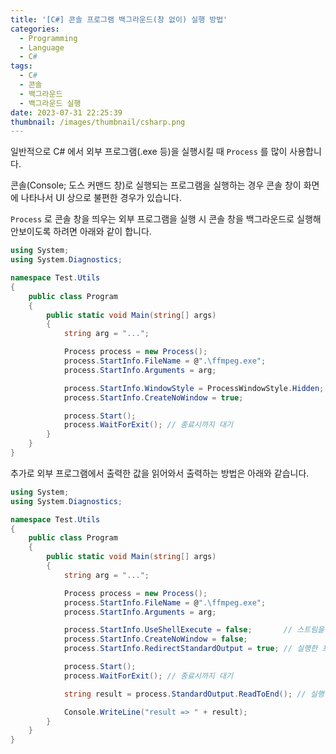 ```yaml
---
title: '[C#] 콘솔 프로그램 백그라운드(창 없이) 실행 방법'
categories:
  - Programming
  - Language
  - C#
tags:
  - C#
  - 콘솔
  - 백그라운드
  - 백그라운드 실행
date: 2023-07-31 22:25:39
thumbnail: /images/thumbnail/csharp.png
---
```


일반적으로 C# 에서 외부 프로그램(.exe 등)을 실행시킬 때 `Process` 를 많이 사용합니다.

콘솔(Console; 도스 커맨드 창)로 실행되는 프로그램을 실행하는 경우 콘솔 창이 화면에 나타나서 UI 상으로 불편한 경우가 있습니다.

`Process` 로 콘솔 창을 띄우는 외부 프로그램을 실행 시 콘솔 창을 백그라운드로 실행해 안보이도록 하려면 아래와 같이 합니다.

```cs
using System;
using System.Diagnostics;

namespace Test.Utils
{
    public class Program
    {
        public static void Main(string[] args)
        {
            string arg = "...";

            Process process = new Process();
            process.StartInfo.FileName = @".\ffmpeg.exe";
            process.StartInfo.Arguments = arg;

            process.StartInfo.WindowStyle = ProcessWindowStyle.Hidden;  // 윈도우 속성을 windows hidden 으로 지정
            process.StartInfo.CreateNoWindow = true;                    // hidden 을 시키기 위해서 이 속성도 true 로 체크해야 함

            process.Start();
            process.WaitForExit(); // 종료시까지 대기
        }
    }
}
```

추가로 외부 프로그램에서 출력한 값을 읽어와서 출력하는 방법은 아래와 같습니다.

```cs
using System;
using System.Diagnostics;

namespace Test.Utils
{
    public class Program
    {
        public static void Main(string[] args)
        {
            string arg = "...";

            Process process = new Process();
            process.StartInfo.FileName = @".\ffmpeg.exe";
            process.StartInfo.Arguments = arg;

            process.StartInfo.UseShellExecute = false;       // 스트림을 읽는데 필요
            process.StartInfo.CreateNoWindow = false;
            process.StartInfo.RedirectStandardOutput = true; // 실행한 프로그램의 출력을 얻는다.

            process.Start();
            process.WaitForExit(); // 종료시까지 대기

            string result = process.StandardOutput.ReadToEnd(); // 실행한 프로그램의 출력을 읽는다.

            Console.WriteLine("result => " + result);
        }
    }
}
```
